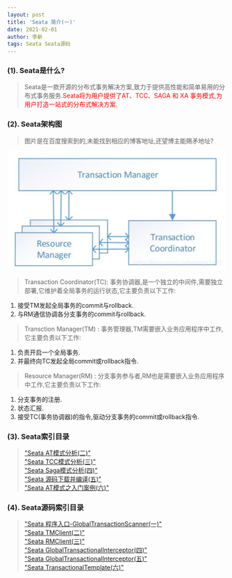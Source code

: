 ```yaml
---
layout: post
title: 'Seata 简介(一)'
date: 2021-02-01
author: 李新
tags: Seata Seata源码
---
```


### (1). Seata是什么?
> Seata是一款开源的分布式事务解决方案,致力于提供高性能和简单易用的分布式事务服务.<font color='red'>Seata将为用户提供了AT、TCC、SAGA 和 XA 事务模式,为用户打造一站式的分布式解决方案.</font>    

### (2). Seata架构图
> 图片是在百度搜索到的,未能找到相应的博客地址,还望博主能赐矛地址?  

!["Seata框架图"](/assets/seata/imgs/seata-architecture.jpg)

> Transaction Coordinator(TC): 事务协调器,是一个独立的中间件,需要独立部署,它维护着全局事务的运行状态,它主要负责以下工作:  
1. 接受TM发起全局事务的commit与rollback.   
2. 与RM通信协调各分支事务的commit与rollback.   

> Transction Manager(TM) : 事务管理器,TM需要嵌入业务应用程序中工作,它主要负责以下工作:  
1. 负责开启一个全局事务.    
2. 并最终向TC发起全局commit或rollback指令.   

> Resource Manager(RM) : 分支事务参与者,RM也是需要嵌入业务应用程序中工作,它主要负责以下工作:  
1. 分支事务的注册.
2. 状态汇报.   
3. 接受TC(事务协调器)的指令,驱动分支事务的commit或rollback指令.   

### (3). Seata索引目录
> ["Seata AT模式分析(二)"](/2021/01/28/Seata-AT.html)   
> ["Seata TCC模式分析(三)"](/2021/01/28/Seata-TCC.html)   
> ["Seata Saga模式分析(四)"](/2021/01/28/Seata-Saga.html)   
> ["Seata 源码下载并编译(五)"](/2021/01/28/Seata-Source-Compile.html)   
> ["Seata AT模式之入门案例(六)"](/2021/01/28/Seata-AT-Example.html)  


### (4). Seata源码索引目录
> ["Seata 程序入口-GlobalTransactionScanner(一)"](/2021/01/29/Seata-Source-GlobalTransactionScanner.html)   
> ["Seata TMClient(二)"](/2021/01/29/Seata-Source-TMClient.html)       
> ["Seata RMClient(三)"](/2021/01/29/Seata-Source-RMClient.html)    
> ["Seata GlobalTransactionalInterceptor(四)"](/2021/01/29/Seata-Source-GlobalTransactionalInterceptor.html)    
> ["Seata GlobalTransactionalInterceptor(五)"](/2021/01/29/Seata-Source-TransactionalTemplate.html)    
> ["Seata TransactionalTemplate(六)"](/2021/01/29/Seata-Source-TransactionalTemplate.html)    

